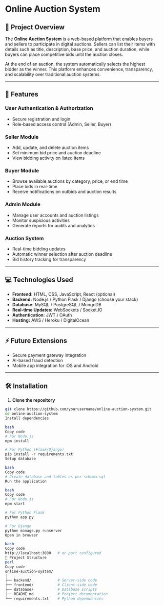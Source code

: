 # Online Auction System

## 📌 Project Overview
The **Online Auction System** is a web-based platform that enables buyers and sellers to participate in digital auctions. Sellers can list their items with details such as title, description, base price, and auction duration, while buyers can place competitive bids until the auction closes.

At the end of an auction, the system automatically selects the highest bidder as the winner. This platform enhances convenience, transparency, and scalability over traditional auction systems.

---

## 🚀 Features

### User Authentication & Authorization
- Secure registration and login
- Role-based access control (Admin, Seller, Buyer)

### Seller Module
- Add, update, and delete auction items
- Set minimum bid price and auction deadline
- View bidding activity on listed items

### Buyer Module
- Browse available auctions by category, price, or end time
- Place bids in real-time
- Receive notifications on outbids and auction results

### Admin Module
- Manage user accounts and auction listings
- Monitor suspicious activities
- Generate reports for audits and analytics

### Auction System
- Real-time bidding updates
- Automatic winner selection after auction deadline
- Bid history tracking for transparency

---

## 💻 Technologies Used
- **Frontend:** HTML, CSS, JavaScript, React (optional)
- **Backend:** Node.js / Python Flask / Django (choose your stack)
- **Database:** MySQL / PostgreSQL / MongoDB
- **Real-time Updates:** WebSockets / Socket.IO
- **Authentication:** JWT / OAuth
- **Hosting:** AWS / Heroku / DigitalOcean

---

## ⚡ Future Extensions
- Secure payment gateway integration
- AI-based fraud detection
- Mobile app integration for iOS and Android

---

## 🛠 Installation

1. **Clone the repository**
```bash
git clone https://github.com/yourusername/online-auction-system.git
cd online-auction-system
Install dependencies

bash
Copy code
# For Node.js
npm install

# For Python (Flask/Django)
pip install -r requirements.txt
Setup database

bash
Copy code
# Create database and tables as per schema.sql
Run the application

bash
Copy code
# For Node.js
npm start

# For Python Flask
python app.py

# For Django
python manage.py runserver
Open in browser

bash
Copy code
http://localhost:3000   # or port configured
📂 Project Structure
perl
Copy code
online-auction-system/
│
├── backend/            # Server-side code
├── frontend/           # Client-side code
├── database/           # Database scripts
├── README.md           # Project documentation
└── requirements.txt    # Python dependencies
